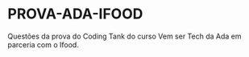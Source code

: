 # PROVA-ADA-IFOOD

Questões da prova do Coding Tank do curso Vem ser Tech da Ada em parceria com o Ifood.
